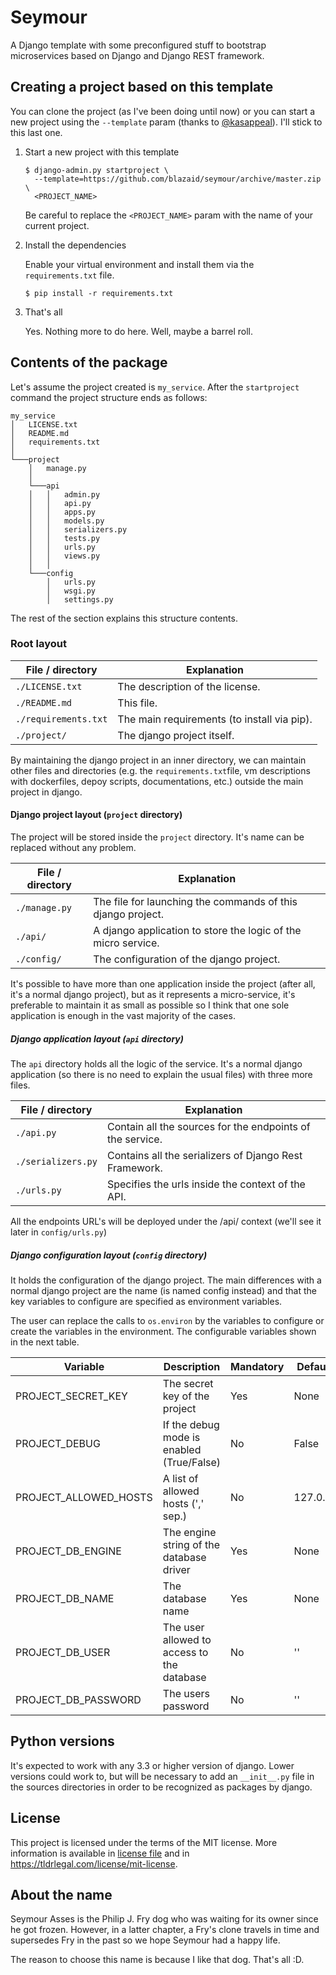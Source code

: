 # Seymour

A Django template with some preconfigured stuff to bootstrap microservices
based on Django and Django REST framework.

## Creating a project based on this template

You can clone the project (as I've been doing until now) or you can start a new
project using the `--template` param (thanks to
[@kasappeal](https://github.com/kasappeal)). I'll stick to this last one.

1. Start a new project with this template

    ```
    $ django-admin.py startproject \
      --template=https://github.com/blazaid/seymour/archive/master.zip \
      <PROJECT_NAME>
    ```

    Be careful to replace the `<PROJECT_NAME>` param with the name of your 
    current project.

2. Install the dependencies
    
    Enable your virtual environment and install them via the `requirements.txt` 
    file.
    
    ```
    $ pip install -r requirements.txt
    ```

3. That's all

    Yes. Nothing more to do here. Well, maybe a barrel roll.

## Contents of the package

Let's assume the project created is `my_service`. After the `startproject` 
command the project structure ends as follows:

```
my_service
│   LICENSE.txt
│   README.md
│   requirements.txt    
│
└───project
    │   manage.py
    │
    └───api
    │   │   admin.py
    │   │   api.py
    │   │   apps.py
    │   │   models.py
    │   │   serializers.py
    │   │   tests.py
    │   │   urls.py
    │   │   views.py
    │   │
    └───config
        │   urls.py
        │   wsgi.py
        │   settings.py
```

The rest of the section explains this structure contents.

### Root layout

| File / directory | Explanation |
|------------------|-------------|
| `./LICENSE.txt` | The description of the license. |
| `./README.md` | This file. |
| `./requirements.txt` | The main requirements (to install via pip). |
| `./project/` | The django project itself. |

By maintaining the django project in an inner directory, we can maintain 
other files and directories (e.g. the `requirements.txt`file, vm 
descriptions with dockerfiles, depoy scripts, documentations, etc.) outside 
the main project in django.

#### Django project layout (`project` directory)

The project will be stored inside the `project` directory. It's name can be 
replaced without any problem.

| File / directory | Explanation |
|------------------|-------------|
| `./manage.py` | The file for launching the commands of this django project. |
| `./api/` | A django application to store the logic of the micro service. |
| `./config/` | The configuration of the django project. |

It's possible to have more than one application inside the project (after all,
it's a normal django project), but as it represents a micro-service, it's
preferable to maintain it as small as possible so I think that one sole 
application is enough in the vast majority of the cases.

##### Django application layout (`api` directory)

The `api` directory holds all the logic of the service. It's a normal django
application (so there is no need to explain the usual files) with three more 
files.

| File / directory | Explanation |
|------------------|-------------|
| `./api.py` | Contain all the sources for the endpoints of the service. |
| `./serializers.py` | Contains all the serializers of Django Rest Framework. |
| `./urls.py` | Specifies the urls inside the context of the API. |

All the endpoints URL's will be deployed under the /api/ context 
(we'll see it later in `config/urls.py`) 

##### Django configuration layout (`config` directory)

It holds the configuration of the django project. The main differences with 
a normal django project are the name (is named config instead) and that the 
key variables to configure are specified as environment variables.

The user can replace the calls to `os.environ` by the variables to configure or
create the variables in the environment. The configurable variables shown in
 the next table.

| Variable | Description | Mandatory | Defaults |
|----------|-------------| --------- | -------- |
| PROJECT_SECRET_KEY | The secret key of the project | Yes | None |
| PROJECT_DEBUG | If the debug mode is enabled (True/False) | No | False |
| PROJECT_ALLOWED_HOSTS | A list of allowed hosts (',' sep.) | No | 127.0.0.1 |
| PROJECT_DB_ENGINE | The engine string of the database driver | Yes | None |
| PROJECT_DB_NAME | The database name | Yes | None |
| PROJECT_DB_USER | The user allowed to access to the database | No | '' |
| PROJECT_DB_PASSWORD | The users password | No | '' |

## Python versions

It's expected to work with any 3.3 or higher version of django. Lower 
versions could work to, but will be necessary to add an `__init__.py` file in 
the sources directories in order to be recognized as packages by django.

## License

This project is licensed under the terms of the MIT license. More information
is available in [license file](LICENSE.txt) and in
https://tldrlegal.com/license/mit-license.

## About the name

Seymour Asses is the Philip J. Fry dog who was waiting for its owner since he
got frozen. However, in a latter chapter, a Fry's clone travels in time and
supersedes Fry in the past so we hope Seymour had a happy life.

The reason to choose this name is because I like that dog. That's all :D.

